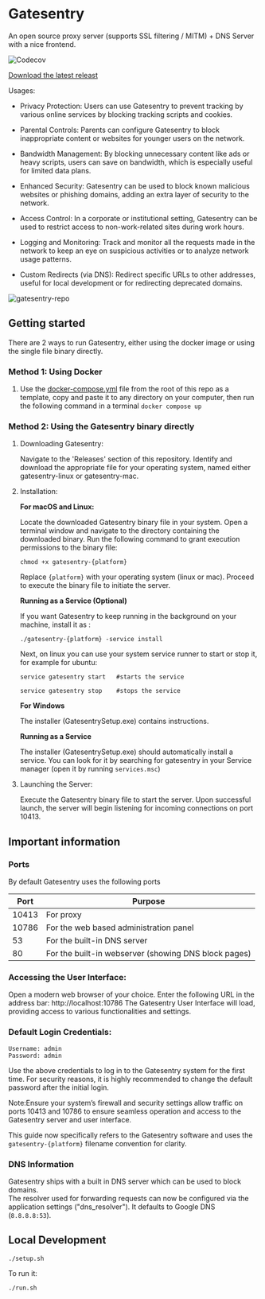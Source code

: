 # Gatesentry

An open source proxy server (supports SSL filtering / MITM) + DNS Server with a nice frontend.

![Codecov](https://codecov.io/gh/fifthsegment/Gatesentry/branch/master/graph/badge.svg)


[Download the latest releast](https://github.com/fifthsegment/Gatesentry/releases)

Usages:

- Privacy Protection: Users can use Gatesentry to prevent tracking by various online services by blocking tracking scripts and cookies.

- Parental Controls: Parents can configure Gatesentry to block inappropriate content or websites for younger users on the network.

- Bandwidth Management: By blocking unnecessary content like ads or heavy scripts, users can save on bandwidth, which is especially useful for limited data plans.

- Enhanced Security: Gatesentry can be used to block known malicious websites or phishing domains, adding an extra layer of security to the network.

- Access Control: In a corporate or institutional setting, Gatesentry can be used to restrict access to non-work-related sites during work hours.

- Logging and Monitoring: Track and monitor all the requests made in the network to keep an eye on suspicious activities or to analyze network usage patterns.

- Custom Redirects (via DNS): Redirect specific URLs to other addresses, useful for local development or for redirecting deprecated domains.

![gatesentry-repo](https://github.com/fifthsegment/Gatesentry/assets/5513549/5ab836ab-7362-4916-9f7c-655e67e4deab)

## Getting started

There are 2 ways to run Gatesentry, either using the docker image or using the single file binary directly. 

### Method 1: Using Docker

1. Use the [docker-compose.yml](https://github.com/fifthsegment/Gatesentry/blob/master/docker-compose.yml) file from the root of this repo as a template, copy and paste it to any directory on your computer, then run the following command in a terminal `docker compose up`

### Method 2: Using the Gatesentry binary directly

1.  Downloading Gatesentry:

    Navigate to the 'Releases' section of this repository.
    Identify and download the appropriate file for your operating system, named either gatesentry-linux or gatesentry-mac.

2.  Installation:

    **For macOS and Linux:**

    Locate the downloaded Gatesentry binary file in your system.
    Open a terminal window and navigate to the directory containing the downloaded binary.
    Run the following command to grant execution permissions to the binary file:

        chmod +x gatesentry-{platform}

    Replace `{platform}` with your operating system (linux or mac).
    Proceed to execute the binary file to initiate the server.

    **Running as a Service (Optional)**

    If you want Gatesentry to keep running in the background on your machine, install it as :

    `./gatesentry-{platform} -service install`

    Next, on linux you can use your system service runner to start or stop it, for example for ubuntu:

    `service gatesentry start   #starts the service`

    `service gatesentry stop    #stops the service`

    **For Windows**

    The installer (GatesentrySetup.exe) contains instructions.

    **Running as a Service**

    The installer (GatesentrySetup.exe) should automatically install a service. You can look for it by searching for gatesentry in your Service manager (open it by running `services.msc`)

3.  Launching the Server:

    Execute the Gatesentry binary file to start the server.
    Upon successful launch, the server will begin listening for incoming connections on port 10413.

## Important information

### Ports

By default Gatesentry uses the following ports

| Port  | Purpose                                              |
| ----- | ---------------------------------------------------- |
| 10413 | For proxy                                            |
| 10786 | For the web based administration panel               |
| 53    | For the built-in DNS server                          |
| 80    | For the built-in webserver (showing DNS block pages) |

### Accessing the User Interface:

Open a modern web browser of your choice.
Enter the following URL in the address bar: http://localhost:10786
The Gatesentry User Interface will load, providing access to various functionalities and settings.

### Default Login Credentials:

    Username: admin
    Password: admin

Use the above credentials to log in to the Gatesentry system for the first time. For security reasons, it is highly recommended to change the default password after the initial login.

Note:Ensure your system’s firewall and security settings allow traffic on ports 10413 and 10786 to ensure seamless operation and access to the Gatesentry server and user interface.

This guide now specifically refers to the Gatesentry software and uses the `gatesentry-{platform}` filename convention for clarity.

### DNS Information

Gatesentry ships with a built in DNS server which can be used to block domains.  
The resolver used for forwarding requests can now be configured via the
application settings ("dns_resolver"). It defaults to Google DNS
(`8.8.8.8:53`).

## Local Development

`./setup.sh`

To run it:

`./run.sh`
